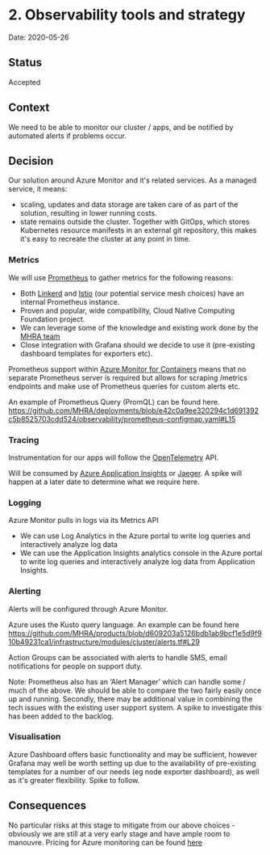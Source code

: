 # 2. Observability tools and strategy

Date: 2020-05-26

## Status

Accepted

## Context

We need to be able to monitor our cluster / apps, and be notified by automated alerts if problems occur.

## Decision
Our solution around Azure Monitor and it's related services. As a managed service, it means:
 - scaling, updates and data storage are taken care of as part of the solution, resulting in lower running costs.
 - state remains outside the cluster.  Together with GitOps, which stores Kubernetes resource manifests in an external git repository, this makes it's easy to recreate the cluster at any point in time.

### Metrics
We will use [Prometheus](https://prometheus.io/) to gather metrics for the following reasons:
 - Both [Linkerd](https://linkerd.io/2/tasks/exporting-metrics/) and [Istio](https://istio.io/docs/tasks/observability/metrics/querying-metrics/) (our potential service mesh choices) have an internal Prometheus instance.
 - Proven and popular, wide compatibility, Cloud Native Computing Foundation project.
 - We can leverage some of the knowledge and existing work done by the [MHRA team](https://github.com/MHRA/products)
 - Close integration with Grafana should we decide to use it (pre-existing dashboard templates for exporters etc).

Prometheus support within [Azure Monitor for Containers](https://docs.microsoft.com/en-us/azure/azure-monitor/insights/container-insights-overview) means that no separate Prometheus server is required but allows for scraping /metrics endpoints and make use of Prometheus queries for custom alerts etc.

An example of Prometheus Query (PromQL) can be found here. https://github.com/MHRA/deployments/blob/e42c0a9ee320294c1d691392c5b8525703cdd524/observability/prometheus-configmap.yaml#L15


### Tracing
Instrumentation for our apps will follow the [OpenTelemetry](https://opentelemetry.io/) API.

Will be consumed by [Azure Application Insights](https://docs.microsoft.com/en-us/azure/azure-monitor/app/distributed-tracing) or [Jaeger](https://www.jaegertracing.io/). A spike will happen at a later date to determine what we require here.


### Logging
Azure Monitor pulls in logs via its Metrics API
 - We can use Log Analytics in the Azure portal to write log queries and interactively analyze log data
 - We can use the Application Insights analytics console in the Azure portal to write log queries and interactively analyze log data from Application Insights.

### Alerting
Alerts will be configured through Azure Monitor.

Azure uses the Kusto query language. An example can be found here https://github.com/MHRA/products/blob/d609203a5126bdb1ab9bcf1e5d9f910b49231ca1/infrastructure/modules/cluster/alerts.tf#L29

Action Groups can be associated with alerts to handle SMS, email notifications for people on support duty.

Note: Prometheus also has an ‘Alert Manager’ which can handle some / much of the above. We should be able to compare the two fairly easily once up and running. Secondly, there may be additional value in combining the tech issues with the existing user support system. A spike to investigate this has been added to the backlog. 

### Visualisation
Azure Dashboard offers basic functionality and may be sufficient, however Grafana may well be worth setting up due to the availability of pre-existing templates for a number of our needs (eg node exporter dashboard), as well as it's greater flexibility. Spike to follow.


## Consequences

No particular risks at this stage to mitigate from our above choices - obviously we are still at a very early stage and have ample room to manouvre.  Pricing for Azure monitoring can be found [here](https://azure.microsoft.com/en-gb/pricing/details/monitor/)
